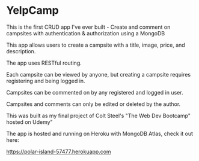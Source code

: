 # YelpCamp
 This is the first CRUD app I've ever built - Create and comment on campsites with authentication & authorization using a MongoDB

 This app allows users to create a campsite with a title, image, price, and description. 

 The app uses RESTful routing. 

 Each campsite can be viewed by anyone, but creating a campsite requires registering and being logged in.

 Campsites can be commented on by any registered and logged in user.

 Campsites and comments can only be edited or deleted by the author.

 This was built as my final project of Colt Steel's "The Web Dev Bootcamp" hosted on Udemy"

 The app is hosted and running on Heroku with MongoDB Atlas, check it out here:



 https://polar-island-57477.herokuapp.com

